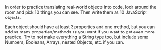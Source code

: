 In order to practice translating real-world objects into code, look around the room and pick 10 things you can see. Then write them as 10 JavaScript objects.

Each object should have at least 3 properties and one method, but you can add as many properties/methods as you want if you want to get even more practice. Try to not make everything a String type too, but include some Numbers, Booleans, Arrays, nested Objects, etc. if you can.
